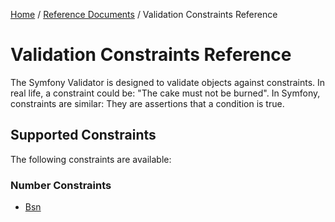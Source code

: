 [Home](../index.md) /
[Reference Documents](index.md) /
Validation Constraints Reference

# Validation Constraints Reference

The Symfony Validator is designed to validate objects against constraints. In real life, a constraint could be: "The cake must
not be burned". In Symfony, constraints are similar: They are assertions that a condition is true.

## Supported Constraints

The following constraints are available:

### Number Constraints

* [Bsn](constraints/bsn.md)
